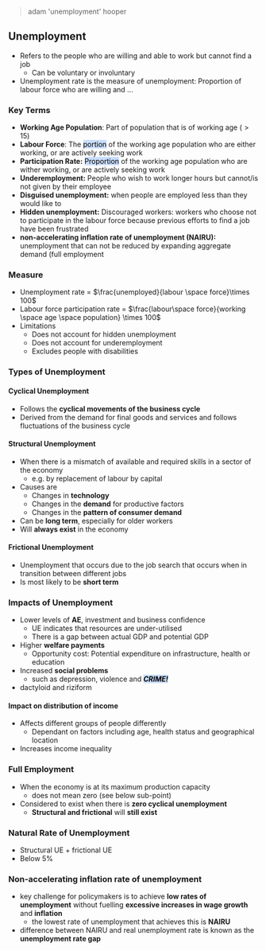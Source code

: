> adam 'unemployment' hooper
## Unemployment
- Refers to the people who are willing and able to work but cannot find a job
	- Can be voluntary or involuntary
- Unemployment rate is the measure of unemployment: Proportion of labour force who are willing and ...

### Key Terms
- **Working Age Population**: Part of population that is of working age ($>15$)
- **Labour Force**: The <mark style="background: #ADCCFFA6;">portion</mark> of the working age population who are either working, or are actively seeking work
- **Participation Rate:** <mark style="background: #ADCCFFA6;">Proportion</mark> of the working age population who are wither working, or are actively seeking work
- **Underemployment:** People who wish to work longer hours but cannot/is not given by their employee
- **Disguised unemployment:** when people are employed less than they would like to
- **Hidden unemployment:** Discouraged workers: workers who choose not to participate in the labour force because previous efforts to find a job have been frustrated
- **non-accelerating inflation rate of unemployment (NAIRU):** unemployment that can not be reduced by expanding aggregate demand (full employment

### Measure
- Unemployment rate = $\frac{unemployed}{labour \space force}\times 100$
- Labour force participation rate = $\frac{labour\space force}{working \space age \space population} \times 100$
- Limitations
	- Does not account for hidden unemployment
	- Does not account for underemployment
	- Excludes people with disabilities

### Types of Unemployment
#### Cyclical Unemployment
- Follows the **cyclical movements of the business cycle**
- Derived from the demand for final goods and services and follows fluctuations of the business cycle
#### Structural Unemployment
- When there is a mismatch of available and required skills in a sector of the economy
	- e.g. by replacement of labour by capital
- Causes are
	- Changes in **technology**
	- Changes in the **demand** for productive factors
	- Changes in the **pattern of consumer demand**
- Can be **long term**, especially for older workers
- Will **always exist** in the economy
#### Frictional Unemployment
- Unemployment that occurs due to the job search that occurs when in transition between different jobs
- Is most likely to be **short term**

### Impacts of Unemployment
- Lower levels of **AE**, investment and business confidence
	- UE indicates that resources are under-utilised
	- There is a gap between actual GDP and potential GDP
- Higher **welfare payments**
	- Opportunity cost: Potential expenditure on infrastructure, health or education
- Increased **social problems**
	- such as depression, violence and ***<mark style="background: #ADCCFFA6;">CRIME!</mark>***
- dactyloid and riziform

#### Impact on distribution of income
- Affects different groups of people differently
	- Dependant on factors including age, health status and geographical location
- Increases income inequality

### Full Employment
- When the economy is at its maximum production capacity
	- does not mean zero (see below sub-point)
- Considered to exist when there is **zero cyclical unemployment**
	- **Structural and frictional** will **still exist** 

### Natural Rate of Unemployment
- Structural UE + frictional UE
- Below $5\%$

### Non-accelerating inflation rate of unemployment
- key challenge for policymakers is to achieve **low rates of unemployment** without fuelling **excessive increases in wage growth** and **inflation**
	- the lowest rate of unemployment that achieves this is **NAIRU**
- difference between NAIRU and real unemployment rate is known as the **unemployment rate gap**